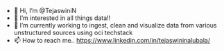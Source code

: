 - 👋 Hi, I’m @TejaswiniN
- 👀 I’m interested in all things data!!
- 🌱 I’m currently working to ingest, clean and visualize data from various unstructured sources using oci techstack
- 📫 How to reach me.. https://www.linkedin.com/in/tejaswininalubala/

<!---
Tejaswini2021/Tejaswini2021 is a ✨ special ✨ repository because its `README.md` (this file) appears on your GitHub profile.
You can click the Preview link to take a look at your changes.
--->
